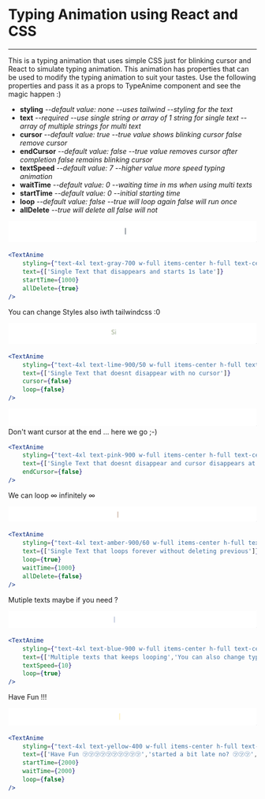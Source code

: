 # Typing Animation using React and CSS
<hr/>
This is a typing animation that uses simple CSS just for blinking cursor and React to simulate typing animation.
This animation has properties that can be used to modify the typing animation to suit your tastes.
Use the following properties and pass it as a props to TypeAnime component and see the magic happen :)
<ul>
                    <li><b>styling</b> <i>--default value: none --uses tailwind --styling for the text</i></li>
                    <li><b>text</b> <i> --required --use single string or array of 1 string for single text --array of multiple strings for multi text</i></li>
                    <li><b>cursor</b> <i> --default value: true --true value shows blinking cursor false remove cursor</i></li>
                    <li><b>endCursor</b> <i> --default value: false --true value removes cursor after completion false remains blinking cursor</i></li>
                    <li><b>textSpeed</b> <i> --default value: 7 --higher value more speed typing animation</i></li>
                    <li><b>waitTime</b> <i> --default value: 0 --waiting time in ms when using multi texts</i></li>
                    <li><b>startTime</b> <i> --default value: 0 --initial starting time</i></li>
                    <li><b>loop</b> <i> --default value: false --true will loop again false will run once</i></li>
                    <li><b>allDelete</b> <i> --true will delete all false will not</i></li>
</ul>

![text1.gif](text1.gif)
```jsx
<TextAnime
    styling={"text-4xl text-gray-700 w-full items-center h-full text-center m-0"}
    text={['Single Text that disappears and starts 1s late']}
    startTime={1000}
    allDelete={true}
/>
```
You can change Styles also iwth tailwindcss :0

![text2.gif](text2.gif)
```jsx
<TextAnime
    styling={"text-4xl text-lime-900/50 w-full items-center h-full text-center m-0"}
    text={['Single Text that doesnt disappear with no cursor']}
    cursor={false}
    loop={false}
/>
```
![text3.gif](text3.gif)
Don't want cursor at the end ... here we go ;-)

```jsx
<TextAnime
    styling={"text-4xl text-pink-900 w-full items-center h-full text-center m-0"}
    text={['Single Text that doesnt disappear and cursor disappears at end']}
    endCursor={false}
/>
```
We can loop  ∞ infinitely ∞

![text4.gif](text4.gif)
```jsx
<TextAnime
    styling={"text-4xl text-amber-900/60 w-full items-center h-full text-center m-0"}
    text={['Single Text that loops forever without deleting previous']}
    loop={true}
    waitTime={1000}
    allDelete={false}
/>
```
Mutiple texts maybe if you need ?

![text5.gif](text5.gif)
```jsx
<TextAnime
    styling={"text-4xl text-blue-900 w-full items-center h-full text-center m-0"}
    text={['Multiple texts that keeps looping','You can also change typing speed','and other properties including styling also']}
    textSpeed={10}
    loop={true}
/>
```
Have Fun !!!

![text6.gif](text6.gif)
```jsx
<TextAnime
    styling={"text-4xl text-yellow-400 w-full items-center h-full text-center m-0"}
    text={['Have Fun ㋡㋡㋡㋡㋡㋡㋡㋡㋡㋡','started a bit late no? ㋡㋡㋡', 'Cursor won\'t disappear ㋡㋡㋡','It won\'t loop','waits 2s before transition','㋡㋡㋡㋡㋡㋡㋡㋡']}
    startTime={2000}
    waitTime={2000}
    loop={false}
/>
```

